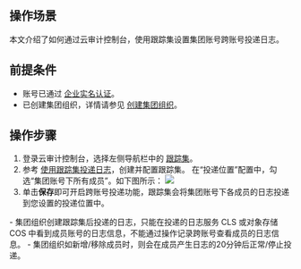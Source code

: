 ## 操作场景
本文介绍了如何通过云审计控制台，使用跟踪集设置集团账号跨账号投递日志。


## 前提条件
- 账号已通过 [企业实名认证](https://cloud.tencent.com/document/product/378/10496)。
- 已创建集团组织，详情请参见 [创建集团组织](https://cloud.tencent.com/document/product/850/58723)。


## 操作步骤
1. 登录云审计控制台，选择左侧导航栏中的 [跟踪集](https://console.cloud.tencent.com/cloudaudit/audit)。
2. 参考 [使用跟踪集投递日志](https://cloud.tencent.com/document/product/629/60625)，创建并配置跟踪集。
在“投递位置”配置中，勾选“集团账号下所有成员”。如下图所示：
![](https://qcloudimg.tencent-cloud.cn/raw/4e2dab50d0a8bd50534b14c534b0ba66.png)
3. 单击**保存**即可开启跨账号投递功能，跟踪集会将集团账号下各成员的日志投递到您设置的投递位置中。
<dx-alert infotype="notice" title="">
- 集团组织创建跟踪集后投递的日志，只能在投递的日志服务 CLS 或对象存储 COS 中看到成员账号的日志信息，不能通过操作记录跨账号查看成员的日志信息。
- 集团组织如新增/移除成员时，则会在成员产生日志的20分钟后正常/停止投递。
</dx-alert>

